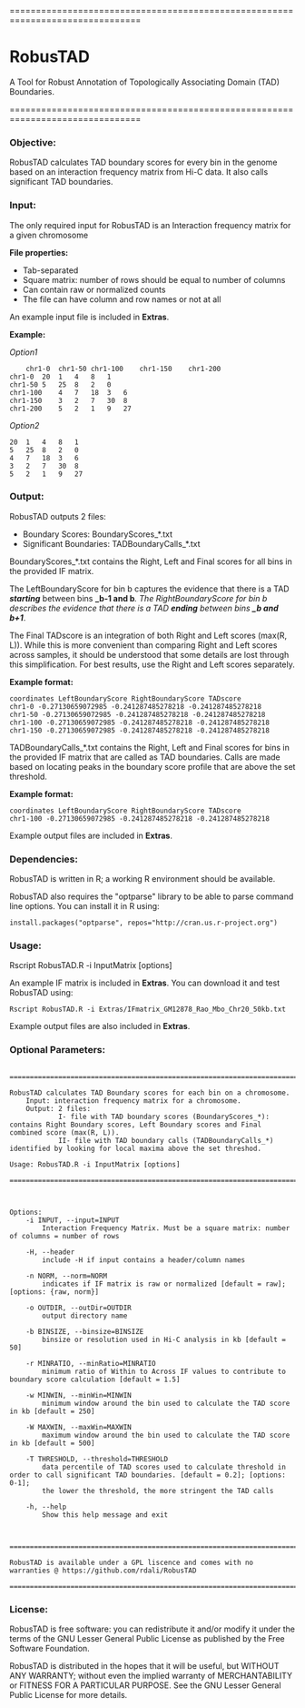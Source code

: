 ===============================================================================


# RobusTAD
A Tool for Robust Annotation of Topologically Associating Domain (TAD) Boundaries.

===============================================================================

### Objective:

RobusTAD calculates TAD boundary scores for every bin in the genome based on an interaction frequency matrix from Hi-C data. It also calls significant TAD boundaries.

### Input: 

The only required input for RobusTAD is an Interaction frequency matrix for a given chromosome

__File properties:__


  * Tab-separated
  * Square matrix: number of rows should be equal to number of columns
  * Can contain raw or normalized counts
  * The file can have column and row names or not at all


An example input file is included in __Extras__.


__Example:__

_Option1_

```
	chr1-0	chr1-50 chr1-100	chr1-150	chr1-200
chr1-0	20	1	4	8	1	
chr1-50	5	25	8	2	0
chr1-100	4	7	18	3	6
chr1-150	3	2	7	30	8
chr1-200	5	2	1	9	27
```

_Option2_

```
20	1	4	8	1	
5	25	8	2	0
4	7	18	3	6
3	2	7	30	8
5	2	1	9	27
```




### Output: 

RobusTAD outputs 2 files:

  * Boundary Scores: BoundaryScores_*.txt  
  * Significant Boundaries: TADBoundaryCalls_*.txt
  

BoundaryScores_*.txt  contains the Right, Left and Final scores for all bins in the provided IF matrix.

The LeftBoundaryScore for bin b captures the evidence that there is a TAD _**starting**_ between bins **_b-1 and b**_. The RightBoundaryScore for bin b describes the evidence that there is a TAD _**ending**_ between bins **_b and b+1**_.

The Final TADscore is an integration of both Right and Left scores (max(R, L)). While this is more convenient than comparing Right and Left scores across samples, it should be understood that some details are lost through this simplification. For best results, use the Right and Left scores separately.

__Example format:__

```
coordinates LeftBoundaryScore RightBoundaryScore TADscore
chr1-0 -0.27130659072985 -0.241287485278218 -0.241287485278218
chr1-50 -0.27130659072985 -0.241287485278218 -0.241287485278218
chr1-100 -0.27130659072985 -0.241287485278218 -0.241287485278218
chr1-150 -0.27130659072985 -0.241287485278218 -0.241287485278218

```

TADBoundaryCalls_*.txt  contains the Right, Left and Final scores for bins in the provided IF matrix that are called as TAD boundaries. Calls are made based on locating peaks in the boundary score profile that are above the set threshold.

__Example format:__

```
coordinates LeftBoundaryScore RightBoundaryScore TADscore
chr1-100 -0.27130659072985 -0.241287485278218 -0.241287485278218

```

Example output files are included in __Extras__.

### Dependencies:

RobusTAD is written in R; a working R environment should be available.

RobusTAD also requires the "optparse" library to be able to parse command line options. You can install it in R using:


```
install.packages("optparse", repos="http://cran.us.r-project.org")

```



### Usage: 
Rscript RobusTAD.R -i InputMatrix [options]


An example IF matrix is included in __Extras__. You can download it and test RobusTAD using:

```
Rscript RobusTAD.R -i Extras/IFmatrix_GM12878_Rao_Mbo_Chr20_50kb.txt
```

Example output files are also included in __Extras__.


### Optional Parameters:

```

==============================================================================================================================================================

RobusTAD calculates TAD Boundary scores for each bin on a chromosome.
	Input: interaction frequency matrix for a chromosome.
	Output: 2 files: 
			I- file with TAD boundary scores (BoundaryScores_*): contains Right Boundary scores, Left Boundary scores and Final combined score (max(R, L)).
			II- file with TAD boundary calls (TADBoundaryCalls_*) identified by looking for local maxima above the set threshod.

Usage: RobusTAD.R -i InputMatrix [options]

==============================================================================================================================================================



Options:
	-i INPUT, --input=INPUT
		Interaction Frequency Matrix. Must be a square matrix: number of columns = number of rows

	-H, --header
		include -H if input contains a header/column names

	-n NORM, --norm=NORM
		indicates if IF matrix is raw or normalized [default = raw]; [options: {raw, norm}]

	-o OUTDIR, --outDir=OUTDIR
		output directory name

	-b BINSIZE, --binsize=BINSIZE
		binsize or resolution used in Hi-C analysis in kb [default = 50]

	-r MINRATIO, --minRatio=MINRATIO
		minimum ratio of Within to Across IF values to contribute to boundary score calculation [default = 1.5]

	-w MINWIN, --minWin=MINWIN
		minimum window around the bin used to calculate the TAD score in kb [default = 250]

	-W MAXWIN, --maxWin=MAXWIN
		maximum window around the bin used to calculate the TAD score in kb [default = 500]

	-T THRESHOLD, --threshold=THRESHOLD
		data percentile of TAD scores used to calculate threshold in order to call significant TAD boundaries. [default = 0.2]; [options: 0-1];
		the lower the threshold, the more stringent the TAD calls

	-h, --help
		Show this help message and exit



==============================================================================================================================================================

RobusTAD is available under a GPL liscence and comes with no warranties @ https://github.com/rdali/RobusTAD

==============================================================================================================================================================

```


### License:

RobusTAD is free software: you can redistribute it and/or modify
it under the terms of the GNU Lesser General Public License as published by
the Free Software Foundation.

RobusTAD is distributed in the hopes that it will be useful, but WITHOUT ANY WARRANTY; without even the implied warranty of MERCHANTABILITY or FITNESS FOR A PARTICULAR PURPOSE.  See the GNU Lesser General Public License for more details.
